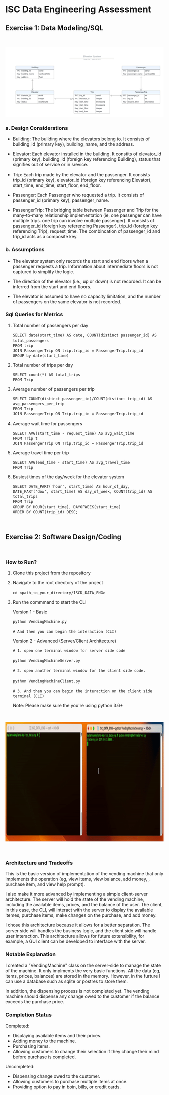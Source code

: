 # ISC Data Engineering Assessment

## Exercise 1: Data Modeling/SQL
&nbsp;

![Elevator System Databaes ER Diagram](./Elevator_System_ERD.jpeg)

### a. Design Considerations
- Building: The building where the elevators belong to. It consists of building_id (primary key), building_name, and the address. 

- Elevator: Each elevator installed in the building. It constits of elevator_id (primary key), building_id (foreign key referencing Building), status that signifies out of service or in srevice.

- Trip: Each trip made by the elevator and the passenger. It consists trip_id (primary key), elevator_id (foreign key referencing Elevator), start_time, end_time, start_floor, end_floor.

- Passenger: Each Passenger who requested a trip. It consists of passenger_id (primary key), passenger_name.

- PassengerTrip: The bridging table between Passenger and Trip for the many-to-many relationship implementation (ie, one passenger can have multiple trips. one trip can involve multiple passenger). It consists of passenger_id (foreign key referencing Passenger), trip_id (foreign key referencing Trip), request_time. The combincation of passenger_id and trip_id acts as a composite key.


### b. Assumptions 

- The elevator system only records the start and end floors when a passenger requests a trip. Information about intermediate floors is not captured to simplify the logic.

- The direction of the elevator (i.e., up or down) is not recorded. It can be inferred from the start and end floors.

- The elevator is assumed to have no capacity limitation, and the number of passengers on the same elevator is not recorded.
  

### Sql Queries for Metrics

1.  Total number of passengers per day
  
    ```
    SELECT date(start_time) AS date, COUNT(distinct passenger_id) AS total_passengers
    FROM trip
    JOIN PassengerTrip ON trip.trip_id = PassengerTrip.trip_id
    GROUP by date(start_time)
    ```

2.  Total number of trips per day
  
    ```
    SELECT count(*) AS total_trips
    FROM Trip
    ```

3.  Average number of passengers per trip
  
     ```
     SELECT COUNT(distinct passenger_id)/COUNT(distinct trip_id) AS avg_passengers_per_trip
     FROM Trip
     JOIN PassengerTrip ON Trip.trip_id = PassengerTrip.trip_id
     ```

4.  Average wait time for passengers
  
    ```
    SELECT AVG(start_time - request_time) AS avg_wait_time
    FROM Trip t
    JOIN PassengerTrip ON Trip.trip_id = PassengerTrip.trip_id
    ```

5.  Average travel time per trip
  
    ```
    SELECT AVG(end_time - start_time) AS avg_travel_time
    FROM Trip
    ```

6.  Busiest times of the day/week for the elevator system
  
    ```
    SELECT DATE_PART('hour', start_time) AS hour_of_day, DATE_PART('dow', start_time) AS day_of_week, COUNT(trip_id) AS total_trips
    FROM Trip
    GROUP BY HOUR(start_time), DAYOFWEEK(start_time)
    ORDER BY COUNT(trip_id) DESC;
    ```

&nbsp;

## Exercise 2: Software Design/Coding
&nbsp;

### How to Run?
1. Clone this project from the repository
2. Navigate to the root directory of the project 
    ```
    cd <path_to_your_directory/ISCD_DATA_ENG>
    ```
3. Run the commmand to start the CLI

   Version 1 - Basic
   ```
   python VendingMachine.py

   # And then you can begin the interaction (CLI)
   ```

   Version 2 - Advanced (Server/Client Architecture)
   ```
   # 1. open one terminal window for server side code

   python VendingMachineServer.py

   # 2. open another terminal window for the client side code.

   python VendingMachineClient.py

   # 3. And then you can begin the interaction on the client side terminal (CLI)

   ```

    Note: Please make sure the you're using python 3.6+

&nbsp;

<img src="./vendingMachine.gif" width="1200" height="380"/>

&nbsp;

### Architecture and Tradeoffs

This is the basic version of implementation of the vending machine that only implements the operation (eg, view items, view balance, add money, , purchase item, and view help prompt). 

I also make it more advanced by implementing a simple client-server architecture. The server will hold the state of the vending machine, including the available items, prices, and the balance of the user. The client, in this case, the CLI, will interact with the server to display the available itemes, purchase items, make changes on the purchase, and add money.


I chose this architecture because it allows for a better separation. The server side will handles the business logic, and the client side will handle user interaction. This architecture allows for future extensibility, for example, a GUI client can be developed to interface with the server.


### Notable Explanation
I created a "VendingMachine" class on the server-side to manage the state of the machine. It only implments the very basic functions. All the data (eg, items, prices, balances) are stored in the memory. However, in the furture I can use a database such as sqlite or postres to store them.

In addition, the dispensing process is not completed yet. The vending machine should dispense any change owed to the customer if the balance exceeds the purchase price.



### Completion Status
Completed:
-  Displaying available items and their prices.
-  Adding money to the machine.
-  Purchasing items.
-  Allowing customers to change their selection if they change their mind before purchase is completed.

Uncompleted:
- Dispensing change owed to the customer.
- Allowing customers to purchase multiple items at once.
- Providing option to pay in boin, bills, or credit cards.

  
